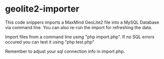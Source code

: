 # geolite2-importer

This code snippers imports a MaxMind GeoLite2 file into a MySQL Database via command line. You can also re-run the import for refreshing the data.

Import files from a command line using "php import.php". If no SQL errors occured you can test it using "php test.php"

Remember to adjust your sql connection info in import.php.